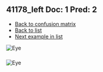 ## 41178_left Doc: 1 Pred: 2
- [Back to confusion matrix](https://github.com/juliandewit/kaggle_retinopathy/blob/master/matrix.md)
- [Back to list](https://github.com/juliandewit/kaggle_retinopathy/blob/master/lists/12/list.md)
- [Next example in list](https://github.com/juliandewit/kaggle_retinopathy/blob/master/lists/12/41/41411_left.md)

![Eye](https://retinopaty.blob.core.windows.net/size1024/41178_left_1.jpeg)

### 

![Eye]()
